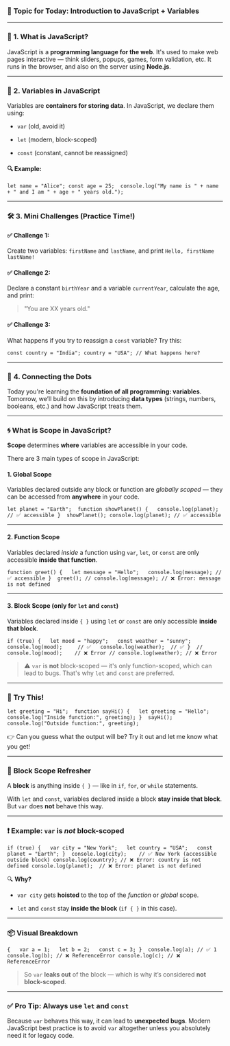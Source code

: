 ### 🧠 **Topic for Today**: Introduction to JavaScript + Variables

- - -

### 📘 **1\. What is JavaScript?**

JavaScript is a **programming language for the web**. It's used to make web pages interactive — think sliders, popups, games, form validation, etc. It runs in the browser, and also on the server using **Node.js**.

- - -

### 🧩 **2\. Variables in JavaScript**

Variables are **containers for storing data**. In JavaScript, we declare them using:

*   `var` (old, avoid it)
    
*   `let` (modern, block-scoped)
    
*   `const` (constant, cannot be reassigned)
    

#### 🔍 Example:

`let name = "Alice"; const age = 25;  console.log("My name is " + name + " and I am " + age + " years old.");`

- - -

### 🛠️ **3\. Mini Challenges (Practice Time!)**

#### ✅ Challenge 1:

Create two variables: `firstName` and `lastName`, and print `Hello, firstName lastName!`

#### ✅ Challenge 2:

Declare a constant `birthYear` and a variable `currentYear`, calculate the age, and print:

> "You are XX years old."

#### ✅ Challenge 3:

What happens if you try to reassign a `const` variable? Try this:

`const country = "India"; country = "USA"; // What happens here?`

- - -

### 🔗 **4\. Connecting the Dots**

Today you're learning the **foundation of all programming: variables**. Tomorrow, we’ll build on this by introducing **data types** (strings, numbers, booleans, etc.) and how JavaScript treats them.

- - -

### 🌀 **What is Scope in JavaScript?**

**Scope** determines **where** variables are accessible in your code.

There are 3 main types of scope in JavaScript:

#### 1\. **Global Scope**

Variables declared outside any block or function are _globally scoped_ — they can be accessed from **anywhere** in your code.

`let planet = "Earth";  function showPlanet() {   console.log(planet); // ✅ accessible }  showPlanet(); console.log(planet); // ✅ accessible`

- - -

#### 2\. **Function Scope**

Variables declared _inside_ a function using `var`, `let`, or `const` are only accessible **inside that function**.

`function greet() {   let message = "Hello";   console.log(message); // ✅ accessible }  greet(); // console.log(message); // ❌ Error: message is not defined`

- - -

#### 3\. **Block Scope** (only for `let` and `const`)

Variables declared inside `{ }` using `let` or `const` are only accessible **inside that block**.

`if (true) {   let mood = "happy";   const weather = "sunny";   console.log(mood);     // ✅   console.log(weather);  // ✅ }  // console.log(mood);    // ❌ Error // console.log(weather); // ❌ Error`

> ⚠️ `var` is **not** block-scoped — it's only function-scoped, which can lead to bugs. That's why `let` and `const` are preferred.

- - -

### 🧪 Try This!

`let greeting = "Hi";  function sayHi() {   let greeting = "Hello";   console.log("Inside function:", greeting); }  sayHi(); console.log("Outside function:", greeting);`

👉 Can you guess what the output will be? Try it out and let me know what you get!

- - -

### 🔁 **Block Scope Refresher**

A **block** is anything inside `{ }` — like in `if`, `for`, or `while` statements.

With `let` and `const`, variables declared inside a block **stay inside that block**. But `var` does **not** behave this way.

- - -

### ❗ Example: `var` is _not_ block-scoped

`if (true) {   var city = "New York";   let country = "USA";   const planet = "Earth"; }  console.log(city);    // ✅ New York (accessible outside block) console.log(country); // ❌ Error: country is not defined console.log(planet);  // ❌ Error: planet is not defined`

🔍 **Why?**

*   `var city` gets **hoisted** to the top of the _function_ or _global_ scope.
    
*   `let` and `const` stay **inside the block** (`if { }` in this case).
    

- - -

### 📦 Visual Breakdown

`{   var a = 1;   let b = 2;   const c = 3; }  console.log(a); // ✅ 1 console.log(b); // ❌ ReferenceError console.log(c); // ❌ ReferenceError`

> So `var` **leaks out** of the block — which is why it’s considered **not block-scoped**.

- - -

### ✅ Pro Tip: Always use `let` and `const`

Because `var` behaves this way, it can lead to **unexpected bugs**. Modern JavaScript best practice is to avoid `var` altogether unless you absolutely need it for legacy code.